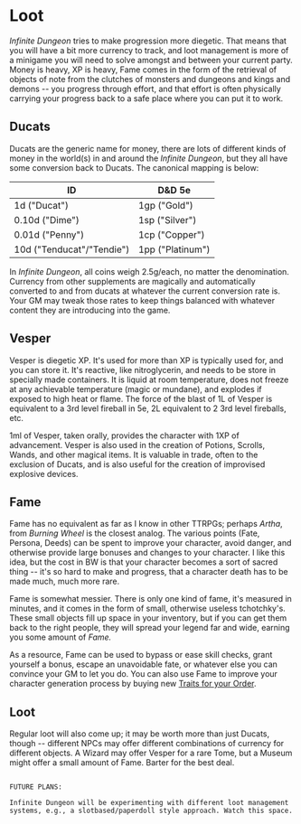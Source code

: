 # Loot

_Infinite Dungeon_ tries to make progression more diegetic. That means that you will have a bit more currency to track, and loot management is more of a minigame you will need to solve amongst and between your current party. Money is heavy, XP is heavy, Fame comes in the form of the retrieval of objects of note from the clutches of monsters and dungeons and kings and demons -- you progress through effort, and that effort is often physically carrying your progress back to a safe place where you can put it to work.
## Ducats

Ducats are the generic name for money, there are lots of different kinds of money in the world(s) in and around the _Infinite Dungeon_, but they all have some conversion back to Ducats. The canonical mapping is below:

| ID                        | D&D 5e           |
| ------------------------- | ---------------- |
| 1d ("Ducat")              | 1gp ("Gold")     |
| 0.10d ("Dime")            | 1sp ("Silver")   |
| 0.01d ("Penny")           | 1cp ("Copper")   |
| 10d ("Tenducat"/"Tendie") | 1pp ("Platinum") |

In _Infinite Dungeon_, all coins weigh 2.5g/each, no matter the denomination. Currency from other supplements are magically and automatically converted to and from ducats at whatever the current conversion rate is. Your GM may tweak those rates to keep things balanced with whatever content they are introducing into the game.
## Vesper

Vesper is diegetic XP. It's used for more than XP is typically used for, and you can store it. It's reactive, like nitroglycerin, and needs to be store in specially made containers. It is liquid at room temperature, does not freeze at any achievable temperature (magic or mundane), and explodes if exposed to high heat or flame. The force of the blast of 1L of Vesper is equivalent to a 3rd level fireball in 5e, 2L equivalent to 2 3rd level fireballs, etc.

1ml of Vesper, taken orally, provides the character with 1XP of advancement. Vesper is also used in the creation of Potions, Scrolls, Wands, and other magical items. It is valuable in trade, often to the exclusion of Ducats, and is also useful for the creation of improvised explosive devices.
## Fame

Fame has no equivalent as far as I know in other TTRPGs; perhaps _Artha_, from _Burning Wheel_ is the closest analog. The various points (Fate, Persona, Deeds) can be spent to improve your character, avoid danger, and otherwise provide large bonuses and changes to your character. I like this idea, but the cost in BW is that your character becomes a sort of sacred thing -- it's so hard to make and progress, that a character death has to be made much, much more rare.

Fame is somewhat messier. There is only one kind of fame, it's measured in minutes, and it comes in the form of small, otherwise useless tchotchky's. These small objects fill up space in your inventory, but if you can get them back to the right people, they will spread your legend far and wide, earning you some amount of _Fame._

As a resource, Fame can be used to bypass or ease skill checks, grant yourself a bonus, escape an unavoidable fate, or whatever else you can convince your GM to let you do. You can also use Fame to improve your character generation process by buying new [Traits for your Order](02.%20Orders.md).
## Loot

Regular loot will also come up; it may be worth more than just Ducats, though -- different NPCs may offer different combinations of currency for different objects. A Wizard may offer Vesper for a rare Tome, but a Museum might offer a small amount of Fame. Barter for the best deal.

```ad-warning

FUTURE PLANS:

Infinite Dungeon will be experimenting with different loot management systems, e.g., a slotbased/paperdoll style approach. Watch this space.

```

